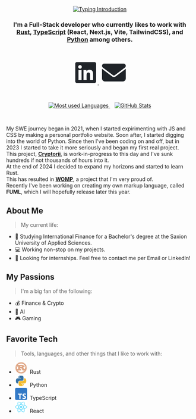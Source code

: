 <p align="center">
    <a href="https://git.io/typing-svg">
        <picture>
            <source media="(prefers-color-scheme: dark)"
                srcset="https://readme-typing-svg.demolab.com?font=Space+Mono&size=32&duration=3000&pause=500&color=f0f6fc&center=true&vCenter=true&width=520&lines=Welcome+to+my+profile!;My+name+is+Nikolas+Sturm%2C;Nice+to+meet+you!">
            <source media="(prefers-color-scheme: light)"
                srcset="https://readme-typing-svg.demolab.com?font=Space+Mono&size=32&duration=3000&pause=500&color=1F2328&center=true&vCenter=true&width=520&lines=Welcome+to+my+profile!;My+name+is+Nikolas+Sturm%2C;Nice+to+meet+you!">
            <img 
                src="https://readme-typing-svg.demolab.com?font=Space+Mono&size=32&duration=3000&pause=500&color=1F2328&center=true&vCenter=true&width=520&lines=Welcome+to+my+profile!;My+name+is+Nikolas+Sturm%2C;Nice+to+meet+you!" alt="Typing Introduction" />
        </picture>
    </a>
</p>

<h3 align="center">
    I'm a Full-Stack developer who currently likes to work with<br/><a href="https://www.rust-lang.org/">Rust</a>, <a href="https://www.typescriptlang.org/">TypeScript</a> (React, Next.js, Vite, TailwindCSS), and <a href="https://www.python.org/">Python</a> among others.
</h3>
<br/>
<p align="center">
  <a href="https://www.linkedin.com/in/nikolas-sturm/" target="_blank">
    <picture>
        <source media="(prefers-color-scheme: dark)"
            srcset="assets/linkedin-dark.svg">
        <source media="(prefers-color-scheme: light)"
            srcset="assets/linkedin-light.svg">
        <img 
            src="assets/linkedin-light.svg" alt="LinkedIn" />
    </picture>
  </a>
  &nbsp;
  <a href="mailto:code@nsturm.me" target="_blank">
    <picture>
        <source media="(prefers-color-scheme: dark)"
            srcset="assets/mail-dark.svg">
        <source media="(prefers-color-scheme: light)"
            srcset="assets/mail-light.svg">
        <img 
            src="assets/mail-light.svg" alt="Mail" />
    </picture>
  </a>
</p>
<br/>
<p align="center">
    <a href="https://github.com/nikolas-sturm">
        <picture>
            <source media="(prefers-color-scheme: dark)"
                srcset="https://nikolas-sturm-github-stats.vercel.app/api/top-langs?username=nikolas-sturm&locale=en&layout=donut&langs_count=5&hide=javascript,jupyter%20notebook,css,scss,html,julia&size_weight=0.6&count_weight=0.4&theme=dark">
            <source media="(prefers-color-scheme: light)"
                srcset="https://nikolas-sturm-github-stats.vercel.app/api/top-langs?username=nikolas-sturm&locale=en&layout=donut&langs_count=5&hide=javascript,jupyter%20notebook,css,scss,html,julia&size_weight=0.6&count_weight=0.4">
            <img 
                src="https://nikolas-sturm-github-stats.vercel.app/api/top-langs?username=nikolas-sturm&locale=en&layout=donut&langs_count=5&hide=javascript,jupyter%20notebook,css,scss,html,julia&size_weight=0.6&count_weight=0.4"
                alt="Most used Languages" />
        </picture>
    </a>
    &nbsp;&nbsp;
    <a href="https://github.com/nikolas-sturm">
        <picture>
            <source media="(prefers-color-scheme: dark)"
                srcset="https://nikolas-sturm-github-stats.vercel.app/api/?username=nikolas-sturm&show_icons=true&locale=en&theme=dark&line_height=28">
            <source media="(prefers-color-scheme: light)"
                srcset="https://nikolas-sturm-github-stats.vercel.app/api/?username=nikolas-sturm&show_icons=true&locale=en&line_height=28">
            <img 
                src="https://nikolas-sturm-github-stats.vercel.app/api/?username=nikolas-sturm&show_icons=true&locale=en&line_height=28"
                alt="GitHub Stats" />
        </picture>
    </a>
</p>
<br/>


My SWE journey began in 2021, when I started expirimenting with JS and CSS by making a personal portfolio website. Soon after, I started digging into the world of Python.
Since then I've been coding on and off, but in 2023 I started to take it more seriously and began my first real project.<br/>
This project, <strong><a href="https://github.com/cryptotou">Cryptorii</a></strong>, is work-in-progress to this day and I've sunk hundreds if not thousands of hours into it.<br/>
At the end of 2024 I decided to expand my horizons and started to learn Rust.<br/>
This has resulted in <strong><a href="https://github.com/nikolas-sturm/WOMP">WOMP</a></strong>, a project that I'm very proud of.<br/>
Recently I've been working on creating my own markup language, called <strong>FUML</strong>, which I will hopefully release later this year.


## About Me
> My current life:
- 🔬 Studying International Finance for a Bachelor's degree at the Saxion University of Applied Sciences.
- 💻 Working non-stop on my projects.
- 🏢 Looking for internships. Feel free to contact me per Email or LinkedIn!


## My Passions
> I'm a big fan of the following:
- 💰 Finance & Crypto
- 🤖 AI
- 🎮 Gaming

## Favorite Tech
> Tools, languages, and other things that I like to work with:
- ![Rust Icon](/assets/rust.svg)&nbsp;&nbsp;Rust
- ![Python Icon](/assets/python.svg)&nbsp;&nbsp;Python
- ![TypeScript Icon](/assets/typescript.svg)&nbsp;&nbsp;TypeScript
- ![React Icon](/assets/react.svg)&nbsp;&nbsp;React
